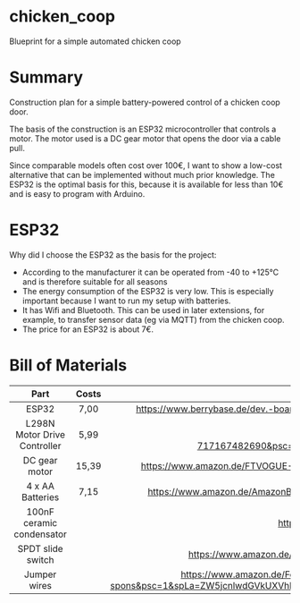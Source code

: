 # chicken_coop
Blueprint for a simple automated chicken coop

# Summary

Construction plan for a simple battery-powered control of a chicken coop door.

The basis of the construction is an ESP32 microcontroller that controls a motor. The motor used is a DC gear motor that opens the door via a cable pull.

Since comparable models often cost over 100€, I want to show a low-cost alternative that can be implemented without much prior knowledge. The ESP32 is the optimal basis for this, because it is available for less than 10€ and is easy to program with Arduino.

# ESP32

Why did I choose the ESP32 as the basis for the project:

 * According to the manufacturer it can be operated from -40 to +125°C and is therefore suitable for all seasons
 * The energy consumption of the ESP32 is very low. This is especially important because I want to run my setup with batteries.
 * It has Wifi and Bluetooth. This can be used in later extensions, for example, to transfer sensor data (eg via MQTT) from the chicken coop.
 * The price for an ESP32 is about 7€.

# Bill of Materials

| Part      | Costs       | Source                          |
| :---:     | :-:         | :-:                             |
| ESP32     | 7,00         | https://www.berrybase.de/dev.-boards/esp8266-esp32-d1-mini/boards/dfrobot-firebeetle-esp32-e-iot-microcontroller-40-wlan-bluetooth-41?sPartner=g_shopping&gclid=Cj0KCQiAieWOBhCYARIsANcOw0xQ2V2XK0BZ4D0wuKFr1zgEPUG9Gw_NbxFlbUV5AfoqsegRdoo04fMaAsdVEALw_wcB |
| L298N Motor Drive Controller | 5,99 | https://www.amazon.de/DollaTek-Controller-Board-Modul-verdoppeln-Smart-Auto-Roboter/dp/B07DK6Q8F9/ref=asc_df_B07DK6Q8F9/?tag=googshopde-21&linkCode=df0&hvadid=407376180407&hvpos=&hvnetw=g&hvrand=3184291338626227148&hvpone=&hvptwo=&hvqmt=&hvdev=c&hvdvcmdl=&hvlocint=&hvlocphy=9041896&hvtargid=pla-717167482690&psc=1&th=1&psc=1&tag=&ref=&adgrpid=87437852872&hvpone=&hvptwo=&hvadid=407376180407&hvpos=&hvnetw=g&hvrand=3184291338626227148&hvqmt=&hvdev=c&hvdvcmdl=&hvlocint=&hvlocphy=9041896&hvtargid=pla-717167482690 |
|DC gear motor |15,39|https://www.amazon.de/FTVOGUE-Drehmomentstarker-Langsamer-Elektromotor-Wellendurchmesser/dp/B07NY7GJ8F/ref=sr_1_19__mk_de_DE=ÅMÅŽÕÑ&crid=7HDI2RGU49YB&keywords=DC+Motor+12V+getriebe&qid=1641639284&sprefix=dc+motor+12v+getriebe%2Caps%2C72&sr=8-19|
|4 x AA Batteries |7,15|https://www.amazon.de/AmazonBasics-AA-Batterien-Kapazität-wiederaufladbar-vorgeladen-Schwarz/dp/B07NWT6YLD/ref=sr_1_3__mk_de_DE=ÅMÅŽÕÑ&crid=2L9RGNPBIFRLF&keywords=aa%2Bakku&qid=1641639500&s=ce-de&sprefix=aa%2Bakku%2Celectronics%2C81&sr=1-3&th=1|
|100nF ceramic condensator||https://www.amazon.de/Generic-Stück-100nF-0-1uF-Keramikkondensator/dp/B01LWWKAIB/ref=sr_1_5?crid=20BK1WO5QNVKL&keywords=100nf+keramikkondensator&qid=1641639603&sprefix=100nF%2Caps%2C87&sr=8-5|
|SPDT slide switch||https://www.amazon.de/Sourcingmap-Schiebeschalter-Positionen-einpoliger-Umschalter/dp/B007Q854MS/ref=sr_1_13__mk_de_DE=ÅMÅŽÕÑ&crid=175HBGJSCFUBC&keywords=SPDT+slide+switch&qid=1641639692&sprefix=spdt+slide+switch%2Caps%2C73&sr=8-13|
|Jumper wires||https://www.amazon.de/Female-Female-Male-Female-Male-Male-Steckbrücken-Drahtbrücken-bunt/dp/B01EV70C78/ref=sr_1_1_sspa__mk_de_DE=ÅMÅŽÕÑ&crid=1D3XLIKPKA47I&keywords=jumper+wires&qid=1641639850&sprefix=jumper+wires%2Caps%2C87&sr=8-1-spons&psc=1&spLa=ZW5jcnlwdGVkUXVhbGlmaWVyPUExNkJXOTVKMjQzUUU3JmVuY3J5cHRlZElkPUEwNDI2MTE3MjVLMk9BSzZOV1YzUCZlbmNyeXB0ZWRBZElkPUExMDAwNjg1MUFSNzFTUlhGM0hSOSZ3aWRnZXROYW1lPXNwX2F0ZiZhY3Rpb249Y2xpY2tSZWRpcmVjdCZkb05vdExvZ0NsaWNrPXRydWU=|
